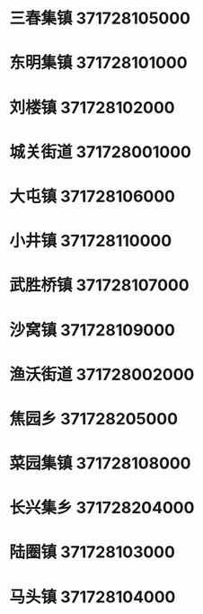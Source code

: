 # 三春集镇 371728105000
# 东明集镇 371728101000
# 刘楼镇 371728102000
# 城关街道 371728001000
# 大屯镇 371728106000
# 小井镇 371728110000
# 武胜桥镇 371728107000
# 沙窝镇 371728109000
# 渔沃街道 371728002000
# 焦园乡 371728205000
# 菜园集镇 371728108000
# 长兴集乡 371728204000
# 陆圈镇 371728103000
# 马头镇 371728104000

